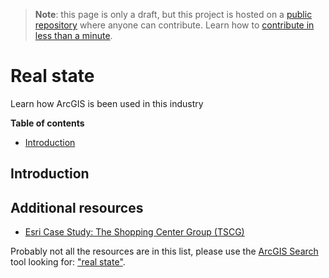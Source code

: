 > **Note**: this page is only a draft, but this project is hosted on a [public repository](https://github.com/hhkaos/awesome-arcgis) where anyone can contribute. Learn how to [contribute in less than a minute](https://github.com/hhkaos/awesome-arcgis/blob/master/CONTRIBUTING.md#contributions).

# Real state

Learn how ArcGIS is been used in this industry

<!-- START doctoc generated TOC please keep comment here to allow auto update -->
<!-- DON'T EDIT THIS SECTION, INSTEAD RE-RUN doctoc TO UPDATE -->
**Table of contents**

- [Introduction](#introduction)

<!-- END doctoc generated TOC please keep comment here to allow auto update -->

## Introduction


## Additional resources

* [Esri Case Study: The Shopping Center Group (TSCG)](https://www.esri.com/videos/watch?videoid=Td0_8SfbuDE&title=Esri%20Case%20Study%3A%20The%20Shopping%20Center%20Group%20(TSCG))

Probably not all the resources are in this list, please use the [ArcGIS Search](https://esri-es.github.io/arcgis-search/) tool looking for: ["real state"](https://esri-es.github.io/arcgis-search/?search="Weather%20and%20climate"&utm_campaign=awesome-list&utm_source=awesome-list&utm_medium=page).
